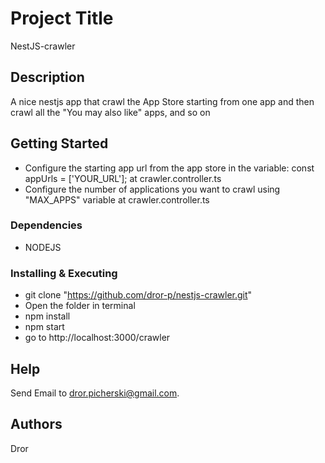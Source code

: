 # Project Title

NestJS-crawler

## Description

A nice nestjs app that crawl the App Store starting from one app and then crawl all the "You may also like" apps, and so on

## Getting Started

* Configure the starting app url from the app store in the variable: const appUrls = ['YOUR_URL']; at crawler.controller.ts
* Configure the number of applications you want to crawl using "MAX_APPS" variable at crawler.controller.ts

### Dependencies

* NODEJS

### Installing & Executing

* git clone "https://github.com/dror-p/nestjs-crawler.git"
* Open the folder in terminal
* npm install
* npm start
* go to http://localhost:3000/crawler

## Help

Send Email to dror.picherski@gmail.com.

## Authors

Dror
